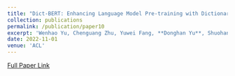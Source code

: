 ```yaml
---
title: "Dict-BERT: Enhancing Language Model Pre-training with Dictionary"
collection: publications
permalink: /publication/paper10
excerpt: 'Wenhao Yu, Chenguang Zhu, Yuwei Fang, **Donghan Yu**, Shuohang Wang, Yichong Xu, Michael Zeng, Meng Jiang'
date: 2022-11-01
venue: 'ACL'
---
```


[Full Paper Link](https://dl.acm.org/doi/abs/10.1145/3161413)
